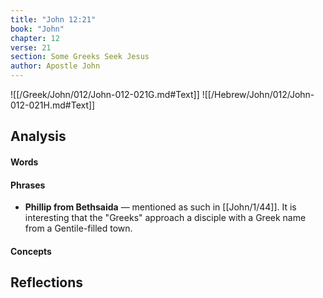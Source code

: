 ```yaml
---
title: "John 12:21"
book: "John"
chapter: 12
verse: 21
section: Some Greeks Seek Jesus
author: Apostle John
---
```

![[/Greek/John/012/John-012-021G.md#Text]]
![[/Hebrew/John/012/John-012-021H.md#Text]]

## Analysis

#### Words

#### Phrases
- **Phillip from Bethsaida** — mentioned as such in [[John/1/44]].  It is interesting that the "Greeks" approach a disciple with a Greek name from a Gentile-filled town.

#### Concepts

## Reflections
